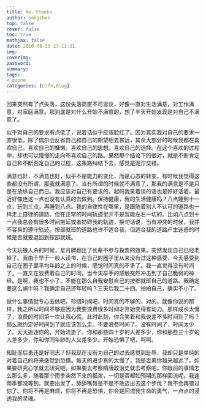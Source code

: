 ```yaml
---
title: No，thanks
author: songchen
top: false
cover: false
toc: true
mathjax: false
date: 2010-08-23 17:11:21
img:
coverImg:
password:
summary:
tags:
- qzone
categories: [Life,Blog]
---
```


回来突然有了点失落，这份失落简直不可思议，好像一直对生活满意，对工作满意，对家庭满意。那到底是对什么开始不满意的，想了半天开始发现是对自己不满意了。

似乎对自己的要求有点低了，说着话似乎应该脸红了。因为其实我对自己的要求一直很低，除了偶尔会反省自己和自己的期望相去甚远，其余大部分的时候我都在喜欢自己。喜欢自己的慵懒，喜欢自己的思想，喜欢自己的选择。在这个喜欢的过程中，却也可以慢慢的走向不喜欢自己的路。果然那个结论下的很对，就是不断肯定自己和不断否定自己的过程，这条路纠结下去，感觉是泥泞交错。

满意也好，不满意也好，似乎不是能力的变化，而是心态的转变。有时候我觉得这些都没有所谓，那我就满意了。当有所谓的时候就不满意了，那我的满意是不是只是在放纵自己而已。我应该对自己有要求的，起码我笑着谈的话也是好好活着。最近好像连这一点也没有认真的去做到。保持健康，我的生活健康吗？八点睡到十一点，玩到三点，再睡到八点。我的自律性在哪里，是跟随着别人不认可的道路也一样走上自律的道路。但在正常的时间轨迹里并不是我能左右一切的。比如八点到十一点我总会有很多时间拖延或者妨碍我的轨迹，换句话说，当有冲突的时候，我并不容易的遵守轨迹。按部就班的道路也许不适合我，但适合我的道路产生迷惑的时候是否就要退回到按部就班。

今天玩狼人杀的时候，星月牌翻出了长辈不参与投票的效果。突然发现自己已经老掉了。我由于早于一般人读书，在自己的圈子里从来没有过这种感受，今天感受到自己在圈子里平均年龄之上的时候，感觉时间真的不多了。我一直觉得没有时间了，一直又在浪费着自己的时间。当今天举手的感触突然冲击到了自己脆弱的神经。是啊，我也不小了。不能在那么自我安慰自己的按部就班自己的道路。我确定要这么蜗牛吗？我确定自己还年轻吗？三天后我二十四。拍拍自己，确实不小了。

做什么事情就专心去做吧，珍惜时间吧，时间真的不够的，对的，就像你说的那样，我之所以时间不够是因为我要浪费很多时间才开始变得有动力。那样成长太慢了，浪费的时间第一次让我心慌。此时此刻，你会笑着和我说差不多时间到了吗？那么就约定好时间到了就应该怎么走。不要浪费时间了。没有时间了，时间太少了。天天追逐你的，开始流逝了。你和那些四十岁的人差多少，你和那些三十岁的人差多少，你和你同年龄的人又差多少。开始恐惧了吧，呵呵。

知耻而后勇还是好同志？但我现在没有为自己的过去感觉到耻辱，我却只是单纯的对着自己的将来感觉到恐惧。每天的进步真的太慢了，我是否离你越来越远了。如果要研究心学就去研究吧，如果要去考察隋唐政治史就去考察吧。你眼前的事情怎么那么多，随着那个雨季突然下来的瓢泼，一切是否都如预期的那样回流呢。我连雨季都没等到，就要出发了，舔舔嘴唇是不是不敢迈出去这个步伐？我不会再错过你了。你将不再是麻烦，你将不再是恐惧，你会是回流我生命的勇气，一点点的浸透我的灵魂。
